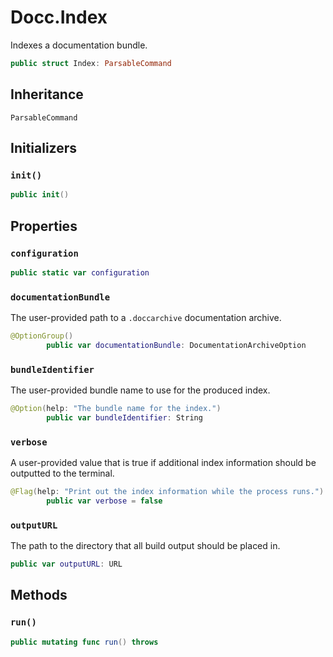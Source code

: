# Docc.Index

Indexes a documentation bundle.

``` swift
public struct Index: ParsableCommand 
```

## Inheritance

`ParsableCommand`

## Initializers

### `init()`

``` swift
public init() 
```

## Properties

### `configuration`

``` swift
public static var configuration 
```

### `documentationBundle`

The user-provided path to a `.doccarchive` documentation archive.

``` swift
@OptionGroup()
        public var documentationBundle: DocumentationArchiveOption
```

### `bundleIdentifier`

The user-provided bundle name to use for the produced index.

``` swift
@Option(help: "The bundle name for the index.")
        public var bundleIdentifier: String
```

### `verbose`

A user-provided value that is true if additional index information should be outputted to the terminal.

``` swift
@Flag(help: "Print out the index information while the process runs.")
        public var verbose = false
```

### `outputURL`

The path to the directory that all build output should be placed in.

``` swift
public var outputURL: URL 
```

## Methods

### `run()`

``` swift
public mutating func run() throws 
```
